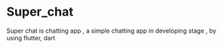 # Super_chat
Super chat is chatting app , a simple chatting app in developing stage , by using flutter, dart
